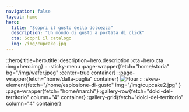 ```yaml
---
navigation: false
layout: home
hero:
  title: "Scopri il gusto della dolcezza"
  description: "Un mondo di gusto a portata di click"
  cta: Scopri il catalogo
  img: /img/cupcake.jpg
---
```


::hero{:title=hero.title :description=hero.description :cta=hero.cta :img=hero.img}
::
:sticky-menu
:page-wrapper{fetch="home/storia" bg="/img/wafer.jpeg" :center=true container}
::page-wrapper{fetch="home/dalla-puglia" container}
 ![Flour](/img/flour.png)
::
:skew-element{fetch="/home/esplosione-di-gusto" img="/img/cupcake2.jpg" }
:page-wrapper{fetch="home/marchi"}
:gallery-row{fetch="dolci-del-territorio" column="4" container}
:gallery-grid{fetch="dolci-del-territorio" column="4" container}

